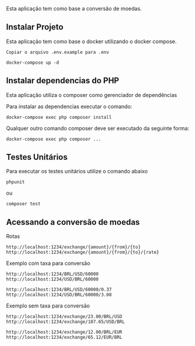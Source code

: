 Esta aplicação tem como base a conversão de moedas.

##  Instalar Projeto

Esta aplicação tem como base o docker utilizando o docker compose.

```
Copiar o arquivo .env.example para .env
```

```
docker-compose up -d
```

## Instalar dependencias do PHP

Esta aplicação utiliza o composer como gerenciador de dependências

Para instalar as dependencias executar o comando:

```
docker-compose exec php composer install
```

Qualquer outro comando composer deve ser executado da seguinte forma:

```
docker-compose exec php composer ...
```
## Testes Unitários

Para executar os testes unitários utilize o comando abaixo

```
phpunit
```
ou
```
composer test
```

## Acessando a conversão de moedas

Rotas
```
http://localhost:1234/exchange/{amount}/{from}/{to}
http://localhost:1234/exchange/{amount}/{from}/{to}/{rate}
```

Exemplo com taxa para conversão
```
http://localhost:1234/BRL/USD/60000
http://localhost:1234/USD/BRL/60000

http://localhost:1234/BRL/USD/60000/0.37
http://localhost:1234/USD/BRL/60000/3.08
```

Exemplo sem taxa para conversão
```
http://localhost:1234/exchange/23.00/BRL/USD
http://localhost:1234/exchange/187.65/USD/BRL

http://localhost:1234/exchange/12.00/BRL/EUR
http://localhost:1234/exchange/65.12/EUR/BRL
```

